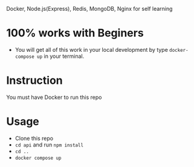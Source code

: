 Docker, Node.js(Express), Redis, MongoDB, Nginx for self learning

# 100% works with Beginers
- You will get all of this work in your local development by type `docker-compose up` in your terminal.

# Instruction  
You must have Docker to run this repo

# Usage  
- Clone this repo
- `cd api` and run `npm install`
- `cd ..`
- `docker compose up`
